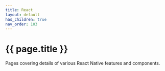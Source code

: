 ```yaml
---
title: React
layout: default
has_children: true
nav_order: 103
---
```


# {{ page.title }}

Pages covering details of various React Native features and components.



